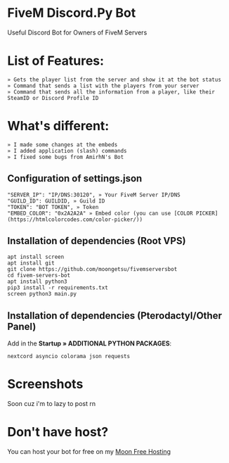 # FiveM Discord.Py Bot 
Useful Discord Bot for Owners of FiveM Servers

# List of Features:
```
» Gets the player list from the server and show it at the bot status
» Command that sends a list with the players from your server
» Command that sends all the information from a player, like their SteamID or Discord Profile ID
```

# What's different:
```
» I made some changes at the embeds
» I added application (slash) commands
» I fixed some bugs from AmirhN's Bot
```
## Configuration of settings.json
```
"SERVER_IP": "IP/DNS:30120", » Your FiveM Server IP/DNS
"GUILD_ID": GUILDID, » Guild ID
"TOKEN": "BOT TOKEN", » Token
"EMBED_COLOR": "0x2A2A2A" » Embed color (you can use [COLOR PICKER](https://htmlcolorcodes.com/color-picker/))
```

## Installation of dependencies (Root VPS)

```
apt install screen
apt install git
git clone https://github.com/moongetsu/fivemserversbot
cd fivem-servers-bot
apt install python3
pip3 install -r requirements.txt
screen python3 main.py
```

## Installation of dependencies (Pterodactyl/Other Panel)
Add in the **Startup » ADDITIONAL PYTHON PACKAGES**: 
```
nextcord asyncio colorama json requests
```

# Screenshots
Soon cuz i'm to lazy to post rn
# Don't have host?
You can host your bot for free on my [Moon Free Hosting](https://freehost.moongetsu.xyz) 
